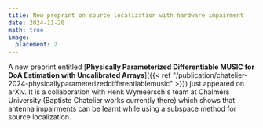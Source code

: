```yaml
---
title: New preprint on source localization with hardware impairment
date: 2024-11-20
math: true
image:
  placement: 2
---
```


A new preprint entitled [**Physically Parameterized Differentiable MUSIC for DoA Estimation with Uncalibrated Arrays**]({{< ref "/publication/chatelier-2024-physicallyparameterizeddifferentiablemusic" >}}) just appeared on arXiv. It is a collaboration with Henk Wymeersch's team at Chalmers University (Baptiste Chatelier works currently there) which shows that antenna impairments can be learnt while using a subspace method for source localization.

